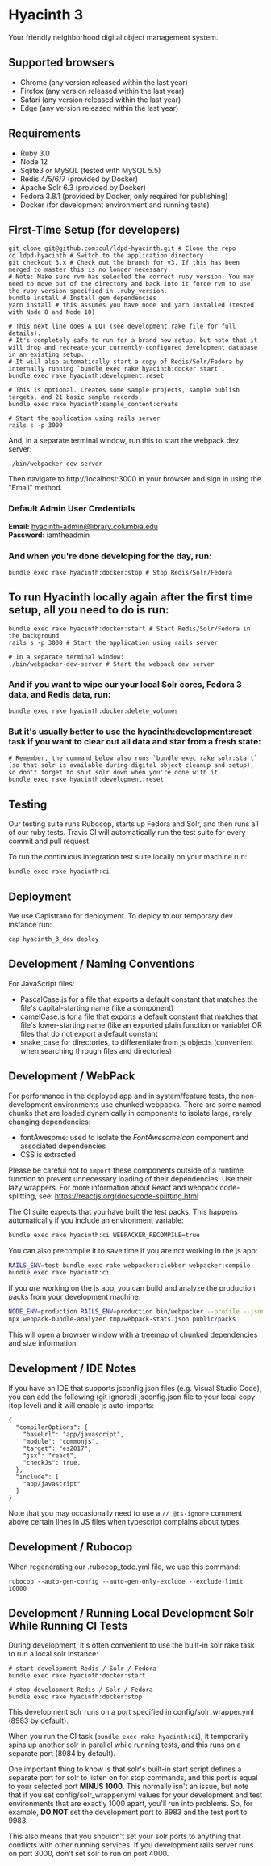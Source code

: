 # Hyacinth 3

Your friendly neighborhood digital object management system.

## Supported browsers

- Chrome (any version released within the last year)
- Firefox (any version released within the last year)
- Safari (any version released within the last year)
- Edge (any version released within the last year)

## Requirements

- Ruby 3.0
- Node 12
- Sqlite3 or MySQL (tested with MySQL 5.5)
- Redis 4/5/6/7 (provided by Docker)
- Apache Solr 6.3 (provided by Docker)
- Fedora 3.8.1 (provided by Docker, only required for publishing)
- Docker (for development environment and running tests)

## First-Time Setup (for developers)

```
git clone git@github.com:cul/ldpd-hyacinth.git # Clone the repo
cd ldpd-hyacinth # Switch to the application directory
git checkout 3.x # Check out the branch for v3. If this has been merged to master this is no longer necessary.
# Note: Make sure rvm has selected the correct ruby version. You may need to move out of the directory and back into it force rvm to use the ruby version specified in .ruby_version.
bundle install # Install gem dependencies
yarn install # this assumes you have node and yarn installed (tested with Node 8 and Node 10)

# This next line does A LOT (see development.rake file for full details).
# It's completely safe to run for a brand new setup, but note that it will drop and recreate your currently-configured development database in an existing setup.
# It will also automatically start a copy of Redis/Solr/Fedora by internally running `bundle exec rake hyacinth:docker:start`.
bundle exec rake hyacinth:development:reset

# This is optional. Creates some sample projects, sample publish targets, and 21 basic sample records.
bundle exec rake hyacinth:sample_content:create

# Start the application using rails server
rails s -p 3000
```
And, in a separate terminal window, run this to start the webpack dev server:

```
./bin/webpacker-dev-server
```

Then navigate to http://localhost:3000 in your browser and sign in using the "Email" method.

### Default Admin User Credentials

**Email:** hyacinth-admin@library.columbia.edu<br/>
**Password:** iamtheadmin

### And when you're done developing for the day, run:

```
bundle exec rake hyacinth:docker:stop # Stop Redis/Solr/Fedora
```

## To run Hyacinth locally again after the first time setup, all you need to do is run:

```
bundle exec rake hyacinth:docker:start # Start Redis/Solr/Fedora in the background
rails s -p 3000 # Start the application using rails server

# In a separate terminal window:
./bin/webpacker-dev-server # Start the webpack dev server
```

### And if you want to wipe our your local Solr cores, Fedora 3 data, and Redis data, run:

```
bundle exec rake hyacinth:docker:delete_volumes
```

### But it's usually better to use the hyacinth:development:reset task if you want to clear out all data and star from a fresh state:

```
# Remember, the command below also runs `bundle exec rake solr:start` (so that solr is available during digital object cleanup and setup), so don't forget to shut solr down when you're done with it.
bundle exec rake hyacinth:development:reset
```

## Testing
Our testing suite runs Rubocop, starts up Fedora and Solr, and then runs all of our ruby tests. Travis CI will automatically run the test suite for every commit and pull request.

To run the continuous integration test suite locally on your machine run:
```
bundle exec rake hyacinth:ci
```

## Deployment
We use Capistrano for deployment. To deploy to our temporary dev instance run:
```
cap hyacinth_3_dev deploy
```

## Development / Naming Conventions

For JavaScript files:
- PascalCase.js for a file that exports a default constant that matches the file's capital-starting name (like a component)
- camelCase.js for a file that exports a default constant that matches that file's lower-starting name (like an exported plain function or variable) OR files that do not export a default constant
- snake_case for directories, to differentiate from js objects (convenient when searching through files and directories)

## Development / WebPack

For performance in the deployed app and in system/feature tests, the non-development environments use chunked webpacks. There are some named chunks that are loaded dynamically in components to isolate large, rarely changing dependencies:
- fontAwesome: used to isolate the *FontAwesomeIcon* component and associated dependencies
- CSS is extracted

Please be careful not to `import` these components outside of a runtime function to prevent unnecessary loading of their dependencies! Use their lazy wrappers. For more information about React and webpack code-splitting, see: https://reactjs.org/docs/code-splitting.html

The CI suite expects that you have built the test packs. This happens automatically if you include an environment variable:

```bash
bundle exec rake hyacinth:ci WEBPACKER_RECOMPILE=true
```

You can also precompile it to save time if you are not working in the js app:
```bash
RAILS_ENV=test bundle exec rake webpacker:clobber webpacker:compile
bundle exec rake hyacinth:ci
```

If you *are* working on the js app, you can build and analyze the production packs from your development machine:
```bash
NODE_ENV=production RAILS_ENV=production bin/webpacker --profile --json > tmp/webpack-stats.json
npx webpack-bundle-analyzer tmp/webpack-stats.json public/packs
```
This will open a browser window with a treemap of chunked dependencies and size information.

## Development / IDE Notes

If you have an IDE that supports jsconfig.json files (e.g. Visual Studio Code), you can add the following (git ignored) jsconfig.json file to your local copy (top level) and it will enable js auto-imports:

```
{
  "compilerOptions": {
    "baseUrl": "app/javascript",
    "module": "commonjs",
    "target": "es2017",
    "jsx": "react",
    "checkJs": true,
  },
  "include": [
    "app/javascript"
  ]
}
```

Note that you may occasionally need to use a `// @ts-ignore` comment above certain lines in JS files when typescript complains about types.

## Development / Rubocop

When regenerating our .rubocop_todo.yml file, we use this command:
```
rubocop --auto-gen-config --auto-gen-only-exclude --exclude-limit 10000
```

## Development / Running Local Development Solr While Running CI Tests
During development, it's often convenient to use the built-in solr rake task to run a local solr instance:
```
# start development Redis / Solr / Fedora
bundle exec rake hyacinth:docker:start

# stop development Redis / Solr / Fedora
bundle exec rake hyacinth:docker:stop
```

This development solr runs on a port specified in config/solr_wrapper.yml (8983 by default).

When you run the CI task (`bundle exec rake hyacinth:ci`), it temporarily spins up another solr in parallel while running tests, and this runs on a separate port (8984 by default).

One important thing to know is that solr's built-in start script defines a separate port for solr to listen on for stop commands, and this port is equal to your selected port **MINUS 1000**.  This normally isn't an issue, but note that if you set config/solr_wrapper.yml values for your development and test environments that are exactly 1000 apart, you'll run into problems.  So, for example, **DO NOT** set the development port to 8983 and the test port to 9983.

This also means that you shouldn't set your solr ports to anything that conflicts with other running services.  If you development rails server runs on port 3000, don't set solr to run on port 4000.
